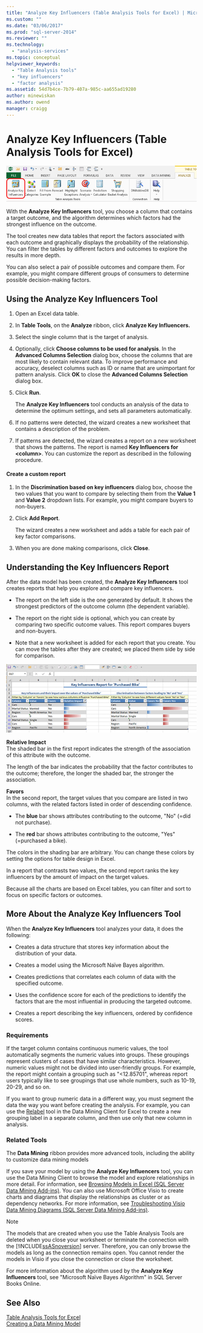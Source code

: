 ```yaml
---
title: "Analyze Key Influencers (Table Analysis Tools for Excel) | Microsoft Docs"
ms.custom: ""
ms.date: "03/06/2017"
ms.prod: "sql-server-2014"
ms.reviewer: ""
ms.technology: 
  - "analysis-services"
ms.topic: conceptual
helpviewer_keywords: 
  - "Table Analysis tools"
  - "key influencers"
  - "factor analysis"
ms.assetid: 54d7b4ce-7b79-407a-985c-aa655ad19280
author: minewiskan
ms.author: owend
manager: craigg
---
```

# Analyze Key Influencers (Table Analysis Tools for Excel)
  ![Analyze Key Influencers button in ribbon](media/tat-aki.gif "Analyze Key Influencers button in ribbon")  
  
 With the **Analyze Key Influencers** tool, you choose a column that contains a target outcome, and the algorithm determines which factors had the strongest influence on the outcome.  
  
 The tool creates new data tables that report the factors associated with each outcome and graphically displays the probability of the relationship. You can filter the tables by different factors and outcomes to explore the results in more depth.  
  
 You can also select a pair of possible outcomes and compare them. For example, you might compare different groups of consumers to determine possible decision-making factors.  
  
## Using the Analyze Key Influencers Tool  
  
1.  Open an Excel data table.  
  
2.  In **Table Tools**, on the **Analyze** ribbon, click **Analyze Key Influencers.**  
  
3.  Select the single column that is the target of analysis.  
  
4.  Optionally, click **Choose columns to be used for analysis**. In the **Advanced Columns Selection** dialog box, choose the columns that are most likely to contain relevant data. To improve performance and accuracy, deselect columns such as ID or name that are unimportant for pattern analysis. Click **OK** to close the **Advanced Columns Selection** dialog box.  
  
5.  Click **Run**.  
  
     The **Analyze Key Influencers** tool conducts an analysis of the data to determine the optimum settings, and sets all parameters automatically.  
  
6.  If no patterns were detected, the wizard creates a new worksheet that contains a description of the problem.  
  
7.  If patterns are detected, the wizard creates a report on a new worksheet that shows the patterns. The report is named **Key Influencers for \<column>**. You can customize the report as described in the following procedure.  
  
#### Create a custom report  
  
1.  In the **Discrimination based on key influencers** dialog box, choose the two values that you want to compare by selecting them from the **Value 1** and **Value 2** dropdown lists. For example, you might compare buyers to non-buyers.  
  
2.  Click **Add Report**.  
  
     The wizard creates a new worksheet and adds a table for each pair of key factor comparisons.  
  
3.  When you are done making comparisons, click **Close**.  
  
## Understanding the Key Influencers Report  
 After the data model has been created, the **Analyze Key Influencers** tool creates reports that help you explore and compare key influencers.  
  
-   The report on the left side is the one generated by default. It shows the strongest predictors of the outcome column (the dependent variable).  
  
-   The report on the right side is optional, which you can create by comparing two specific outcome values. This report compares buyers and non-buyers.  
  
-   Note that a new worksheet is added for each report that you create. You can move the tables after they are created; we placed them side by side for comparison.  
  
 ![DM13](media/dm13-tat-aki-report.gif "DM13")  
  
 **Relative Impact**  
 The shaded bar in the first report indicates the strength of the association of this attribute with the outcome.  
  
 The length of the bar indicates the probability that the factor contributes to the outcome; therefore, the longer the shaded bar, the stronger the association.  
  
 **Favors**  
 In the second report, the target values that you compare are listed in two columns, with the related factors listed in order of descending confidence.  
  
-   The **blue** bar shows attributes contributing to the outcome, "No" (=did not purchase).  
  
-   The **red** bar shows attributes contributing to the outcome, "Yes" (=purchased a bike).  
  
 The colors in the shading bar are arbitrary. You can change these colors by setting the options for table design in Excel.  
  
 In a report that contrasts two values, the second report ranks the key influencers by the amount of impact on the target values.  
  
 Because all the charts are based on Excel tables, you can filter and sort to focus on specific factors or outcomes.  
  
## More About the Analyze Key Influencers Tool  
 When the **Analyze Key Influencers** tool analyzes your data, it does the following:  
  
-   Creates a data structure that stores key information about the distribution of your data.  
  
-   Creates a model using the Microsoft Naïve Bayes algorithm.  
  
-   Creates predictions that correlates each column of data with the specified outcome.  
  
-   Uses the confidence score for each of the predictions to identify the factors that are the most influential in producing the targeted outcome.  
  
-   Creates a report describing the key influencers, ordered by confidence scores.  
  
### Requirements  
 If the target column contains continuous numeric values, the tool automatically segments the numeric values into groups. These groupings represent clusters of cases that have similar characteristics. However, numeric values might not be divided into user-friendly groups. For example, the report might contain a grouping such as "\<12.85701", whereas report users typically like to see groupings that use whole numbers, such as 10-19, 20-29, and so on.  
  
 If you want to group numeric data in a different way, you must segment the data the way you want before creating the analysis. For example, you can use the [Relabel](relabel-sql-server-data-mining-add-ins.md) tool in the Data Mining Client for Excel to create a new grouping label in a separate column, and then use only that new column in analysis.  
  
### Related Tools  
 The **Data Mining** ribbon provides more advanced tools, including the ability to customize data mining models  
  
 If you save your model by using the **Analyze Key Influencers** tool, you can use the Data Mining Client to browse the model and explore relationships in more detail. For information, see [Browsing Models in Excel &#40;SQL Server Data Mining Add-ins&#41;](browsing-models-in-excel-sql-server-data-mining-add-ins.md). You can also use Microsoft Office Visio to create charts and diagrams that display the relationships as cluster or as dependency networks. For more information, see [Troubleshooting Visio Data Mining Diagrams &#40;SQL Server Data Mining Add-ins&#41;](troubleshooting-visio-data-mining-diagrams-sql-server-data-mining-add-ins.md).  
  
> [!NOTE]  
>  The models that are created when you use the Table Analysis Tools are deleted when you close your worksheet or terminate the connection with the [!INCLUDE[ssASnoversion](../includes/ssasnoversion-md.md)] server. Therefore, you can only browse the models as long as the connection remains open. You cannot render the models in Visio if you close the connection or close the worksheet.  
  
 For more information about the algorithm used by the **Analyze Key Influencers** tool, see "Microsoft Naïve Bayes Algorithm" in SQL Server Books Online.  
  
## See Also  
 [Table Analysis Tools for Excel](table-analysis-tools-for-excel.md)   
 [Creating a Data Mining Model](creating-a-data-mining-model.md)  
  
  
